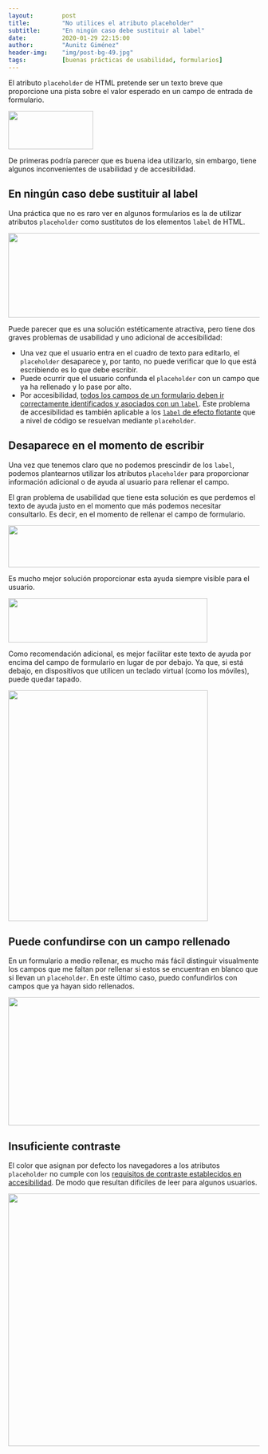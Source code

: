 ```yaml
---
layout:        post
title:         "No utilices el atributo placeholder"
subtitle:      "En ningún caso debe sustituir al label"
date:          2020-01-29 22:15:00
author:        "Aunitz Giménez"
header-img:    "img/post-bg-49.jpg"
tags:          [buenas prácticas de usabilidad, formularios]
---
```


<p>El atributo <code>placeholder</code> de HTML pretende ser un texto breve que proporcione una pista sobre el valor esperado en un campo de entrada de formulario.</p>

<p><img src="{{ site.baseurl }}/img/no-utilices-atributo-placeholder-00.png" loading="lazy" alt="" width="170" height="77"></p>

<p>De primeras podría parecer que es buena idea utilizarlo, sin embargo, tiene algunos inconvenientes de usabilidad y de accesibilidad.</p>

<h2>En ningún caso debe sustituir al label</h2>

<p>Una práctica que no es raro ver en algunos formularios es la de utilizar atributos <code>placeholder</code> como sustitutos de los elementos <code>label</code> de HTML.</p>

<p><img src="{{ site.baseurl }}/img/no-utilices-atributo-placeholder-01.png" loading="lazy" alt="" width="608" height="170"></p>

<p>Puede parecer que es una solución estéticamente atractiva, pero tiene dos graves problemas de usabilidad y uno adicional de accesibilidad:</p>

<ul>
    <li>Una vez que el usuario entra en el cuadro de texto para editarlo, el <code>placeholder</code> desaparece y, por tanto, no puede verificar que lo que está escribiendo es lo que debe escribir.</li>
    <li>Puede ocurrir que el usuario confunda el <code>placeholder</code> con un campo que ya ha rellenado y lo pase por alto.</li>
    <li>Por accesibilidad, <a href="https://www.w3.org/TR/WCAG20-TECHS/H44.html" target="_blank" rel="noopener noreferrer">todos los campos de un formulario deben ir correctamente identificados y asociados con un <code>label</code></a>. Este problema de accesibilidad es también aplicable a los <a href="https://dribbble.com/shots/1254439--GIF-Mobile-Form-Interaction" target="_blank" rel="noopener noreferrer"><code>label</code> de efecto flotante</a> que a nivel de código se resuelvan mediante <code>placeholder</code>.</li>
</ul>

<h2>Desaparece en el momento de escribir</h2>

<p>Una vez que tenemos claro que no podemos prescindir de los <code>label</code>, podemos plantearnos utilizar los atributos <code>placeholder</code> para proporcionar información adicional o de ayuda al usuario para rellenar el campo.</p>

<p>El gran problema de usabilidad que tiene esta solución es que perdemos el texto de ayuda justo en el momento que más podemos necesitar consultarlo. Es decir, en el momento de rellenar el campo de formulario.</p>

<p><img src="{{ site.baseurl }}/img/no-utilices-atributo-placeholder-02.gif" loading="lazy" alt="" width="581" height="84"></p>

<p>Es mucho mejor solución proporcionar esta ayuda siempre visible para el usuario.</p>

<p><img src="{{ site.baseurl }}/img/no-utilices-atributo-placeholder-03.png" loading="lazy" alt="" width="399" height="89"></p>

<p>Como recomendación adicional, es mejor facilitar este texto de ayuda por encima del campo de formulario en lugar de por debajo. Ya que, si está debajo, en dispositivos que utilicen un teclado virtual (como los móviles), puede quedar tapado.</p>

<p><img src="{{ site.baseurl }}/img/no-utilices-atributo-placeholder-04.png" loading="lazy" alt="" width="400" height="463"></p>

<h2>Puede confundirse con un campo rellenado</h2>

<p>En un formulario a medio rellenar, es mucho más fácil distinguir visualmente los campos que me faltan por rellenar si estos se encuentran en blanco que si llevan un <code>placeholder</code>. En este último caso, puedo confundirlos con campos que ya hayan sido rellenados.</p>

<p><img src="{{ site.baseurl }}/img/no-utilices-atributo-placeholder-05.png" loading="lazy" alt="" width="709" height="257"></p>

<h2>Insuficiente contraste</h2>

<p>El color que asignan por defecto los navegadores a los atributos <code>placeholder</code> no cumple con los <a href="https://www.w3.org/TR/WCAG20-TECHS/G18.html" target="_blank" rel="noopener noreferrer">requisitos de contraste establecidos en accesibilidad</a>. De modo que resultan difíciles de leer para algunos usuarios.</p>

<p><img src="{{ site.baseurl }}/img/no-utilices-atributo-placeholder-06.png" loading="lazy" alt="" width="702" height="507"></p>
